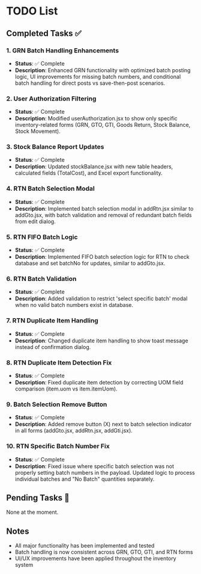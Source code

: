 # TODO List

## Completed Tasks ✅

### 1. GRN Batch Handling Enhancements
- **Status**: ✅ Complete
- **Description**: Enhanced GRN functionality with optimized batch posting logic, UI improvements for missing batch numbers, and conditional batch handling for direct posts vs save-then-post scenarios.

### 2. User Authorization Filtering
- **Status**: ✅ Complete
- **Description**: Modified userAuthorization.jsx to show only specific inventory-related forms (GRN, GTO, GTI, Goods Return, Stock Balance, Stock Movement).

### 3. Stock Balance Report Updates
- **Status**: ✅ Complete
- **Description**: Updated stockBalance.jsx with new table headers, calculated fields (TotalCost), and Excel export functionality.

### 4. RTN Batch Selection Modal
- **Status**: ✅ Complete
- **Description**: Implemented batch selection modal in addRtn.jsx similar to addGto.jsx, with batch validation and removal of redundant batch fields from edit dialog.

### 5. RTN FIFO Batch Logic
- **Status**: ✅ Complete
- **Description**: Implemented FIFO batch selection logic for RTN to check database and set batchNo for updates, similar to addGto.jsx.

### 6. RTN Batch Validation
- **Status**: ✅ Complete
- **Description**: Added validation to restrict 'select specific batch' modal when no valid batch numbers exist in database.

### 7. RTN Duplicate Item Handling
- **Status**: ✅ Complete
- **Description**: Changed duplicate item handling to show toast message instead of confirmation dialog.

### 8. RTN Duplicate Item Detection Fix
- **Status**: ✅ Complete
- **Description**: Fixed duplicate item detection by correcting UOM field comparison (item.uom vs item.itemUom).

### 9. Batch Selection Remove Button
- **Status**: ✅ Complete
- **Description**: Added remove button (X) next to batch selection indicator in all forms (addGto.jsx, addRtn.jsx, addGti.jsx).

### 10. RTN Specific Batch Number Fix
- **Status**: ✅ Complete
- **Description**: Fixed issue where specific batch selection was not properly setting batch numbers in the payload. Updated logic to process individual batches and "No Batch" quantities separately.

## Pending Tasks 🔄

None at the moment.

## Notes
- All major functionality has been implemented and tested
- Batch handling is now consistent across GRN, GTO, GTI, and RTN forms
- UI/UX improvements have been applied throughout the inventory system

